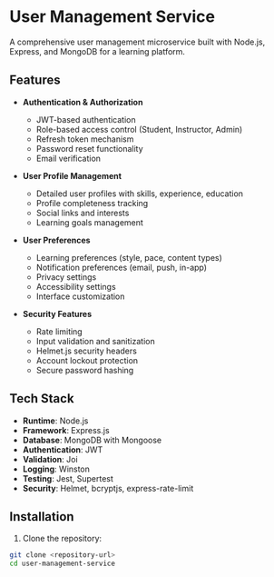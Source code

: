 # User Management Service

A comprehensive user management microservice built with Node.js, Express, and MongoDB for a learning platform.

## Features

- **Authentication & Authorization**
  - JWT-based authentication
  - Role-based access control (Student, Instructor, Admin)
  - Refresh token mechanism
  - Password reset functionality
  - Email verification

- **User Profile Management**
  - Detailed user profiles with skills, experience, education
  - Profile completeness tracking
  - Social links and interests
  - Learning goals management

- **User Preferences**
  - Learning preferences (style, pace, content types)
  - Notification preferences (email, push, in-app)
  - Privacy settings
  - Accessibility settings
  - Interface customization

- **Security Features**
  - Rate limiting
  - Input validation and sanitization
  - Helmet.js security headers
  - Account lockout protection
  - Secure password hashing

## Tech Stack

- **Runtime**: Node.js
- **Framework**: Express.js
- **Database**: MongoDB with Mongoose
- **Authentication**: JWT
- **Validation**: Joi
- **Logging**: Winston
- **Testing**: Jest, Supertest
- **Security**: Helmet, bcryptjs, express-rate-limit

## Installation

1. Clone the repository:
```bash
git clone <repository-url>
cd user-management-service
